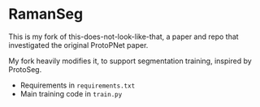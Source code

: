 # RamanSeg

This is my fork of this-does-not-look-like-that, a paper and repo that investigated the original ProtoPNet paper.

My fork heavily modifies it, to support segmentation training, inspired by ProtoSeg.

- Requirements in `requirements.txt`
- Main training code in `train.py`